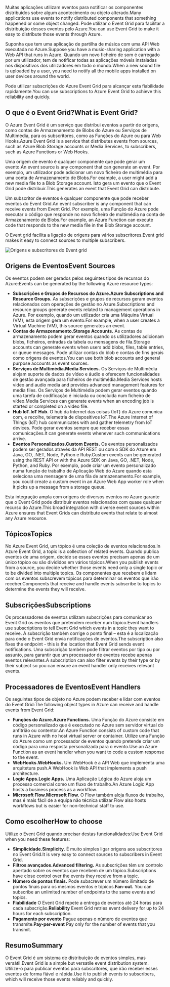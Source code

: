 <span data-ttu-id="94b3e-101">Muitas aplicações utilizam eventos para notificar os componentes distribuídos sobre algum acontecimento ou objeto alterado.</span><span class="sxs-lookup"><span data-stu-id="94b3e-101">Many applications use events to notify distributed components that something happened or some object changed.</span></span> <span data-ttu-id="94b3e-102">Pode utilizar o Event Grid para facilitar a distribuição desses eventos pelo Azure.</span><span class="sxs-lookup"><span data-stu-id="94b3e-102">You can use Event Grid to make it easy to distribute those events through Azure.</span></span>

<span data-ttu-id="94b3e-103">Suponha que tem uma aplicação de partilha de música com uma API Web executada no Azure.</span><span class="sxs-lookup"><span data-stu-id="94b3e-103">Suppose you have a music-sharing application with a Web API that runs in Azure.</span></span> <span data-ttu-id="94b3e-104">Quando um novo ficheiro de som é carregado por um utilizador, tem de notificar todas as aplicações móveis instaladas nos dispositivos dos utilizadores em todo o mundo.</span><span class="sxs-lookup"><span data-stu-id="94b3e-104">When a new sound file is uploaded by a user, you need to notify all the mobile apps installed on user devices around the world.</span></span>

<span data-ttu-id="94b3e-105">Pode utilizar subscrições do Azure Event Grid para alcançar esta fiabilidade rapidamente.</span><span class="sxs-lookup"><span data-stu-id="94b3e-105">You can use subscriptions to Azure Event Grid to achieve this reliability and quickly.</span></span>

## <a name="what-is-event-grid"></a><span data-ttu-id="94b3e-106">O que é o Event Grid?</span><span class="sxs-lookup"><span data-stu-id="94b3e-106">What is Event Grid?</span></span>

<span data-ttu-id="94b3e-107">O Azure Event Grid é um serviço que distribui eventos a partir de origens, como contas de Armazenamento de Blobs do Azure ou Serviços de Multimédia, para os subscritores, como as Funções do Azure ou para Web Hooks.</span><span class="sxs-lookup"><span data-stu-id="94b3e-107">Azure Event Grid is a service that distributes events from sources, such as Azure Blob Storage accounts or Media Services, to subscribers, such as Azure Functions or Web Hooks.</span></span>

<span data-ttu-id="94b3e-108">Uma origem de evento é qualquer componente que pode gerar um evento.</span><span class="sxs-lookup"><span data-stu-id="94b3e-108">An event source is any component that can generate an event.</span></span> <span data-ttu-id="94b3e-109">Por exemplo, um utilizador pode adicionar um novo ficheiro de multimédia para uma conta de Armazenamento de Blobs.</span><span class="sxs-lookup"><span data-stu-id="94b3e-109">For example, a user might add a new media file to a Blob Storage account.</span></span> <span data-ttu-id="94b3e-110">Isto gera um evento que o Event Grid pode distribuir.</span><span class="sxs-lookup"><span data-stu-id="94b3e-110">This generates an event that Event Grid can distribute.</span></span>

<span data-ttu-id="94b3e-111">Um subscritor de eventos é qualquer componente que pode receber eventos do Event Grid.</span><span class="sxs-lookup"><span data-stu-id="94b3e-111">An event subscriber is any component that can receive events from Event Grid.</span></span> <span data-ttu-id="94b3e-112">Por exemplo, uma Função do Azure pode executar o código que responde no novo ficheiro de multimédia na conta de Armazenamento de Blobs.</span><span class="sxs-lookup"><span data-stu-id="94b3e-112">For example, an Azure Function can execute code that responds to the new media file in the Blob Storage account.</span></span>

<span data-ttu-id="94b3e-113">O Event grid facilita a ligação de origens para vários subscritores.</span><span class="sxs-lookup"><span data-stu-id="94b3e-113">Event grid makes it easy to connect sources to multiple subscribers.</span></span>

![Origens e subscritores do Event grid](../images/6-event-grid.png)

## <a name="event-sources"></a><span data-ttu-id="94b3e-115">Origens de Eventos</span><span class="sxs-lookup"><span data-stu-id="94b3e-115">Event Sources</span></span>

<span data-ttu-id="94b3e-116">Os eventos podem ser gerados pelos seguintes tipos de recursos do Azure:</span><span class="sxs-lookup"><span data-stu-id="94b3e-116">Events can be generated by the following Azure resource types:</span></span>

- <span data-ttu-id="94b3e-117">**Subscrições e Grupos de Recursos do Azure.**</span><span class="sxs-lookup"><span data-stu-id="94b3e-117">**Azure Subscriptions and Resource Groups.**</span></span> <span data-ttu-id="94b3e-118">As subscrições e grupos de recursos geram eventos relacionados com operações de gestão no Azure.</span><span class="sxs-lookup"><span data-stu-id="94b3e-118">Subscriptions and resource groups generate events related to management operations in Azure.</span></span> <span data-ttu-id="94b3e-119">Por exemplo, quando um utilizador cria uma Máquina Virtual (VM), esta origem gera um evento.</span><span class="sxs-lookup"><span data-stu-id="94b3e-119">For example, when a user creates a Virtual Machine (VM), this source generates an event.</span></span>
- <span data-ttu-id="94b3e-120">**Contas de Armazenamento.**</span><span class="sxs-lookup"><span data-stu-id="94b3e-120">**Storage Accounts.**</span></span> <span data-ttu-id="94b3e-121">As contas de armazenamento podem gerar eventos quando os utilizadores adicionam blobs, ficheiros, entradas da tabela ou mensagens de fila.</span><span class="sxs-lookup"><span data-stu-id="94b3e-121">Storage accounts can generate events when users add blobs, files, table entries, or queue messages.</span></span> <span data-ttu-id="94b3e-122">Pode utilizar contas do blob e contas de fins gerais como origens de eventos.</span><span class="sxs-lookup"><span data-stu-id="94b3e-122">You can use both blob accounts and general purpose accounts as event sources.</span></span>
- <span data-ttu-id="94b3e-123">**Serviços de Multimédia.**</span><span class="sxs-lookup"><span data-stu-id="94b3e-123">**Media Services.**</span></span> <span data-ttu-id="94b3e-124">Os Serviços de Multimédia alojam suporte de dados de vídeo e áudio e oferecem funcionalidades de gestão avançada para ficheiros de multimédia.</span><span class="sxs-lookup"><span data-stu-id="94b3e-124">Media Services hosts video and audio media and provides advanced management features for media files.</span></span> <span data-ttu-id="94b3e-125">Os Serviços de Multimédia podem gerar eventos quando uma tarefa de codificação é iniciada ou concluída num ficheiro de vídeo.</span><span class="sxs-lookup"><span data-stu-id="94b3e-125">Media Services can generate events when an encoding job is started or completed on a video file.</span></span>
- <span data-ttu-id="94b3e-126">**Hub IoT.**</span><span class="sxs-lookup"><span data-stu-id="94b3e-126">**IoT Hub.**</span></span> <span data-ttu-id="94b3e-127">O hub da Internet das coisas (IoT) do Azure comunica com, e recolhe, telemetria de dispositivos IoT.</span><span class="sxs-lookup"><span data-stu-id="94b3e-127">The Azure Internet of Things (IoT) hub communicates with and gather telemetry from IoT devices.</span></span> <span data-ttu-id="94b3e-128">Pode gerar eventos sempre que receber essas comunicações.</span><span class="sxs-lookup"><span data-stu-id="94b3e-128">It can generate events whenever such communications arrive.</span></span>
- <span data-ttu-id="94b3e-129">**Eventos Personalizados.**</span><span class="sxs-lookup"><span data-stu-id="94b3e-129">**Custom Events.**</span></span> <span data-ttu-id="94b3e-130">Os eventos personalizados podem ser gerados através da API REST ou com o SDK do Azure em Java, GO, .NET, Node, Python e Ruby.</span><span class="sxs-lookup"><span data-stu-id="94b3e-130">Custom events can be generated using the REST API or with the Azure SDK on Java, GO, .NET, Node, Python, and Ruby.</span></span> <span data-ttu-id="94b3e-131">Por exemplo, pode criar um evento personalizado numa função de trabalho de Aplicação Web do Azure quando esta seleciona uma mensagem de uma fila de armazenamento.</span><span class="sxs-lookup"><span data-stu-id="94b3e-131">For example, you could create a custom event in an Azure Web App worker role when it picks up a message from a storage queue.</span></span>

<span data-ttu-id="94b3e-132">Esta integração ampla com origens de diversos eventos no Azure garante que o Event Grid pode distribuir eventos relacionados com quase qualquer recurso do Azure.</span><span class="sxs-lookup"><span data-stu-id="94b3e-132">This broad integration with diverse event sources within Azure ensures that Event Grids can distribute events that relate to almost any Azure resource.</span></span>

## <a name="topics"></a><span data-ttu-id="94b3e-133">Tópicos</span><span class="sxs-lookup"><span data-stu-id="94b3e-133">Topics</span></span>

<span data-ttu-id="94b3e-134">No Azure Event Grid, um tópico é uma coleção de eventos relacionados.</span><span class="sxs-lookup"><span data-stu-id="94b3e-134">In Azure Event Grid, a topic is a collection of related events.</span></span> <span data-ttu-id="94b3e-135">Quando publica eventos de uma origem, decide se esses eventos precisam apenas de um único tópico ou são divididos em vários tópicos.</span><span class="sxs-lookup"><span data-stu-id="94b3e-135">When you publish events from a source, you decide whether those events need only a single topic or to be divided into multiple topics.</span></span> <span data-ttu-id="94b3e-136">Os componentes que recebem e lidam com os eventos subscrevem tópicos para determinar os eventos que irão receber.</span><span class="sxs-lookup"><span data-stu-id="94b3e-136">Components that receive and handle events subscribe to topics to determine the events they will receive.</span></span>

## <a name="subscriptions"></a><span data-ttu-id="94b3e-137">Subscrições</span><span class="sxs-lookup"><span data-stu-id="94b3e-137">Subscriptions</span></span>

<span data-ttu-id="94b3e-138">Os processadores de eventos utilizam subscrições para comunicar ao Event Grid os eventos que pretendem receber num tópico.</span><span class="sxs-lookup"><span data-stu-id="94b3e-138">Event handlers use subscriptions to tell Event Grid which events in a topic they want to receive.</span></span> <span data-ttu-id="94b3e-139">A subscrição também corrige o ponto final – esta é a localização para onde o Event Grid envia notificações de eventos.</span><span class="sxs-lookup"><span data-stu-id="94b3e-139">The subscription also fixes the endpoint - this is the location that Event Grid sends event notifications.</span></span> <span data-ttu-id="94b3e-140">Uma subscrição também pode filtrar eventos por tipo ou por assunto, para garantir que um processador de eventos recebe apenas eventos relevantes.</span><span class="sxs-lookup"><span data-stu-id="94b3e-140">A subscription can also filter events by their type or by their subject so you can ensure an event handler only receives relevant events.</span></span>

## <a name="event-handlers"></a><span data-ttu-id="94b3e-141">Processadores de Eventos</span><span class="sxs-lookup"><span data-stu-id="94b3e-141">Event Handlers</span></span>

<span data-ttu-id="94b3e-142">Os seguintes tipos de objeto no Azure podem receber e lidar com eventos do Event Grid:</span><span class="sxs-lookup"><span data-stu-id="94b3e-142">The following object types in Azure can receive and handle events from Event Grid:</span></span>

- <span data-ttu-id="94b3e-143">**Funções do Azure.**</span><span class="sxs-lookup"><span data-stu-id="94b3e-143">**Azure Functions.**</span></span> <span data-ttu-id="94b3e-144">Uma Função do Azure consiste em código personalizado que é executado no Azure sem servidor virtual do anfitrião ou contentor.</span><span class="sxs-lookup"><span data-stu-id="94b3e-144">An Azure Function consists of custom code that runs in Azure with no host virtual server or container.</span></span> <span data-ttu-id="94b3e-145">Utilize uma Função do Azure como um processador de eventos quando pretende criar um código para uma resposta personalizada para o evento.</span><span class="sxs-lookup"><span data-stu-id="94b3e-145">Use an Azure Function as an event handler when you want to code a custom response to the event.</span></span>
- <span data-ttu-id="94b3e-146">**WebHooks.**</span><span class="sxs-lookup"><span data-stu-id="94b3e-146">**WebHooks.**</span></span> <span data-ttu-id="94b3e-147">Um WebHook é a API Web que implementa uma arquitetura push.</span><span class="sxs-lookup"><span data-stu-id="94b3e-147">A WebHook is Web API that implements a push architecture.</span></span>
- <span data-ttu-id="94b3e-148">**Logic Apps.**</span><span class="sxs-lookup"><span data-stu-id="94b3e-148">**Logic Apps.**</span></span> <span data-ttu-id="94b3e-149">Uma Aplicação Lógica do Azure aloja um processo comercial como um fluxo de trabalho.</span><span class="sxs-lookup"><span data-stu-id="94b3e-149">An Azure Logic App hosts a business process as a workflow.</span></span>
- <span data-ttu-id="94b3e-150">**Microsoft Flow.**</span><span class="sxs-lookup"><span data-stu-id="94b3e-150">**Microsoft Flow.**</span></span> <span data-ttu-id="94b3e-151">O Flow também aloja fluxos de trabalho, mas é mais fácil de a equipa não técnica utilizar.</span><span class="sxs-lookup"><span data-stu-id="94b3e-151">Flow also hosts workflows but is easier for non-technical staff to use.</span></span>

## <a name="how-to-choose"></a><span data-ttu-id="94b3e-152">Como escolher</span><span class="sxs-lookup"><span data-stu-id="94b3e-152">How to choose</span></span>

<span data-ttu-id="94b3e-153">Utilize o Event Grid quando precisar destas funcionalidades:</span><span class="sxs-lookup"><span data-stu-id="94b3e-153">Use Event Grid when you need these features:</span></span>

- <span data-ttu-id="94b3e-154">**Simplicidade.**</span><span class="sxs-lookup"><span data-stu-id="94b3e-154">**Simplicity.**</span></span> <span data-ttu-id="94b3e-155">É muito simples ligar origens aos subscritores no Event Grid.</span><span class="sxs-lookup"><span data-stu-id="94b3e-155">It is very easy to connect sources to subscribers in Event Grid.</span></span>
- <span data-ttu-id="94b3e-156">**Filtros avançados.**</span><span class="sxs-lookup"><span data-stu-id="94b3e-156">**Advanced filtering.**</span></span> <span data-ttu-id="94b3e-157">As subscrições têm um controlo apertado sobre os eventos que recebem de um tópico.</span><span class="sxs-lookup"><span data-stu-id="94b3e-157">Subscriptions have close control over the events they receive from a topic.</span></span>
- <span data-ttu-id="94b3e-158">**Número de pontos finais.** Pode subscrever um número ilimitado de pontos finais para os mesmos eventos e tópicos.</span><span class="sxs-lookup"><span data-stu-id="94b3e-158">**Fan-out.** You can subscribe an unlimited number of endpoints to the same events and topics.</span></span>
- <span data-ttu-id="94b3e-159">**Fiabilidade** O Event Grid repete a entrega de eventos até 24 horas para cada subscrição.</span><span class="sxs-lookup"><span data-stu-id="94b3e-159">**Reliability** Event Grid retries event delivery for up to 24 hours for each subscription.</span></span>
- <span data-ttu-id="94b3e-160">**Pagamento por evento** Pague apenas o número de eventos que transmite.</span><span class="sxs-lookup"><span data-stu-id="94b3e-160">**Pay-per-event** Pay only for the number of events that you transmit.</span></span>

## <a name="summary"></a><span data-ttu-id="94b3e-161">Resumo</span><span class="sxs-lookup"><span data-stu-id="94b3e-161">Summary</span></span>

<span data-ttu-id="94b3e-162">O Event Grid é um sistema de distribuição de eventos simples, mas versátil.</span><span class="sxs-lookup"><span data-stu-id="94b3e-162">Event Grid is a simple but versatile event distribution system.</span></span> <span data-ttu-id="94b3e-163">Utilize-o para publicar eventos para subscritores, que irão receber esses eventos de forma fiável e rápida.</span><span class="sxs-lookup"><span data-stu-id="94b3e-163">Use it to publish events to subscribers, which will receive those events reliably and quickly.</span></span>
